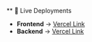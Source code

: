 ** 🚀 Live Deployments
- **Frontend** → [Vercel Link](https://august-frontend2.vercel.app/)
- **Backend** → [Vercel Link](https://august-backend-g5n07b7u4-aryankumararya007s-projects.vercel.app/)
